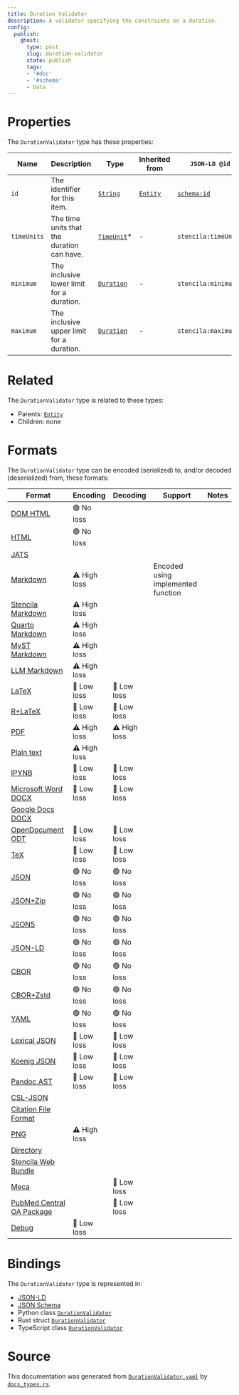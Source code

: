 ```yaml
---
title: Duration Validator
description: A validator specifying the constraints on a duration.
config:
  publish:
    ghost:
      type: post
      slug: duration-validator
      state: publish
      tags:
      - '#doc'
      - '#schema'
      - Data
---
```


# Properties

The `DurationValidator` type has these properties:

| Name        | Description                                | Type                                                                     | Inherited from                                                     | `JSON-LD @id`                        | Aliases                                                          |
| ----------- | ------------------------------------------ | ------------------------------------------------------------------------ | ------------------------------------------------------------------ | ------------------------------------ | ---------------------------------------------------------------- |
| `id`        | The identifier for this item.              | [`String`](https://stencila.ghost.io/docs/reference/schema/string)       | [`Entity`](https://stencila.ghost.io/docs/reference/schema/entity) | [`schema:id`](https://schema.org/id) | -                                                                |
| `timeUnits` | The time units that the duration can have. | [`TimeUnit`](https://stencila.ghost.io/docs/reference/schema/time-unit)* | -                                                                  | `stencila:timeUnits`                 | `time-units`, `time_units`, `timeUnit`, `time-unit`, `time_unit` |
| `minimum`   | The inclusive lower limit for a duration.  | [`Duration`](https://stencila.ghost.io/docs/reference/schema/duration)   | -                                                                  | `stencila:minimum`                   | -                                                                |
| `maximum`   | The inclusive upper limit for a duration.  | [`Duration`](https://stencila.ghost.io/docs/reference/schema/duration)   | -                                                                  | `stencila:maximum`                   | -                                                                |

# Related

The `DurationValidator` type is related to these types:

- Parents: [`Entity`](https://stencila.ghost.io/docs/reference/schema/entity)
- Children: none

# Formats

The `DurationValidator` type can be encoded (serialized) to, and/or decoded (deserialized) from, these formats:

| Format                                                                              | Encoding     | Decoding     | Support                            | Notes |
| ----------------------------------------------------------------------------------- | ------------ | ------------ | ---------------------------------- | ----- |
| [DOM HTML](https://stencila.ghost.io/docs/reference/formats/dom.html)               | 🟢 No loss    |              |                                    |
| [HTML](https://stencila.ghost.io/docs/reference/formats/html)                       | 🟢 No loss    |              |                                    |
| [JATS](https://stencila.ghost.io/docs/reference/formats/jats)                       |              |              |                                    |
| [Markdown](https://stencila.ghost.io/docs/reference/formats/md)                     | ⚠️ High loss |              | Encoded using implemented function |
| [Stencila Markdown](https://stencila.ghost.io/docs/reference/formats/smd)           | ⚠️ High loss |              |                                    |
| [Quarto Markdown](https://stencila.ghost.io/docs/reference/formats/qmd)             | ⚠️ High loss |              |                                    |
| [MyST Markdown](https://stencila.ghost.io/docs/reference/formats/myst)              | ⚠️ High loss |              |                                    |
| [LLM Markdown](https://stencila.ghost.io/docs/reference/formats/llmd)               | ⚠️ High loss |              |                                    |
| [LaTeX](https://stencila.ghost.io/docs/reference/formats/latex)                     | 🔷 Low loss   | 🔷 Low loss   |                                    |
| [R+LaTeX](https://stencila.ghost.io/docs/reference/formats/rnw)                     | 🔷 Low loss   | 🔷 Low loss   |                                    |
| [PDF](https://stencila.ghost.io/docs/reference/formats/pdf)                         | ⚠️ High loss | ⚠️ High loss |                                    |
| [Plain text](https://stencila.ghost.io/docs/reference/formats/text)                 | ⚠️ High loss |              |                                    |
| [IPYNB](https://stencila.ghost.io/docs/reference/formats/ipynb)                     | 🔷 Low loss   | 🔷 Low loss   |                                    |
| [Microsoft Word DOCX](https://stencila.ghost.io/docs/reference/formats/docx)        | 🔷 Low loss   | 🔷 Low loss   |                                    |
| [Google Docs DOCX](https://stencila.ghost.io/docs/reference/formats/gdocx)          |              |              |                                    |
| [OpenDocument ODT](https://stencila.ghost.io/docs/reference/formats/odt)            | 🔷 Low loss   | 🔷 Low loss   |                                    |
| [TeX](https://stencila.ghost.io/docs/reference/formats/tex)                         | 🔷 Low loss   | 🔷 Low loss   |                                    |
| [JSON](https://stencila.ghost.io/docs/reference/formats/json)                       | 🟢 No loss    | 🟢 No loss    |                                    |
| [JSON+Zip](https://stencila.ghost.io/docs/reference/formats/json.zip)               | 🟢 No loss    | 🟢 No loss    |                                    |
| [JSON5](https://stencila.ghost.io/docs/reference/formats/json5)                     | 🟢 No loss    | 🟢 No loss    |                                    |
| [JSON-LD](https://stencila.ghost.io/docs/reference/formats/jsonld)                  | 🟢 No loss    | 🟢 No loss    |                                    |
| [CBOR](https://stencila.ghost.io/docs/reference/formats/cbor)                       | 🟢 No loss    | 🟢 No loss    |                                    |
| [CBOR+Zstd](https://stencila.ghost.io/docs/reference/formats/cbor.zstd)             | 🟢 No loss    | 🟢 No loss    |                                    |
| [YAML](https://stencila.ghost.io/docs/reference/formats/yaml)                       | 🟢 No loss    | 🟢 No loss    |                                    |
| [Lexical JSON](https://stencila.ghost.io/docs/reference/formats/lexical)            | 🔷 Low loss   | 🔷 Low loss   |                                    |
| [Koenig JSON](https://stencila.ghost.io/docs/reference/formats/koenig)              | 🔷 Low loss   | 🔷 Low loss   |                                    |
| [Pandoc AST](https://stencila.ghost.io/docs/reference/formats/pandoc)               | 🔷 Low loss   | 🔷 Low loss   |                                    |
| [CSL-JSON](https://stencila.ghost.io/docs/reference/formats/csl)                    |              |              |                                    |
| [Citation File Format](https://stencila.ghost.io/docs/reference/formats/cff)        |              |              |                                    |
| [PNG](https://stencila.ghost.io/docs/reference/formats/png)                         | ⚠️ High loss |              |                                    |
| [Directory](https://stencila.ghost.io/docs/reference/formats/directory)             |              |              |                                    |
| [Stencila Web Bundle](https://stencila.ghost.io/docs/reference/formats/swb)         |              |              |                                    |
| [Meca](https://stencila.ghost.io/docs/reference/formats/meca)                       |              | 🔷 Low loss   |                                    |
| [PubMed Central OA Package](https://stencila.ghost.io/docs/reference/formats/pmcoa) |              | 🔷 Low loss   |                                    |
| [Debug](https://stencila.ghost.io/docs/reference/formats/debug)                     | 🔷 Low loss   |              |                                    |

# Bindings

The `DurationValidator` type is represented in:

- [JSON-LD](https://stencila.org/DurationValidator.jsonld)
- [JSON Schema](https://stencila.org/DurationValidator.schema.json)
- Python class [`DurationValidator`](https://github.com/stencila/stencila/blob/main/python/python/stencila/types/duration_validator.py)
- Rust struct [`DurationValidator`](https://github.com/stencila/stencila/blob/main/rust/schema/src/types/duration_validator.rs)
- TypeScript class [`DurationValidator`](https://github.com/stencila/stencila/blob/main/ts/src/types/DurationValidator.ts)

# Source

This documentation was generated from [`DurationValidator.yaml`](https://github.com/stencila/stencila/blob/main/schema/DurationValidator.yaml) by [`docs_types.rs`](https://github.com/stencila/stencila/blob/main/rust/schema-gen/src/docs_types.rs).
